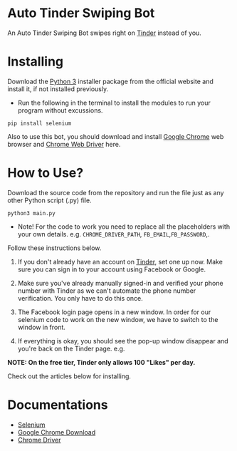 # Auto Tinder Swiping Bot

An Auto Tinder Swiping Bot swipes right on [Tinder](https://tinder.com) instead of you.


# Installing
Download the [Python 3](https://python.org) installer package from the official website and install it, if not installed previously.

* Run the following in the terminal to install the modules to run your program without excussions.
```
pip install selenium
```

Also to use this bot, you should download and install [Google Chrome](https://www.google.com/intl/en_uk/chrome/) web browser and [Chrome Web Driver](https://chromedriver.chromium.org/downloads) here.

# How to Use?

Download the source code from the repository and run the file just as any other Python script (.py) file.
```
python3 main.py
```

* Note! For the code to work you need to replace all the placeholders with your own details. e.g. ```CHROME_DRIVER_PATH```, ```FB_EMAIL```,```FB_PASSWORD```,.

Follow these instructions below.

1. If you don't already have an account on [Tinder](https://tinder.com), set one up now. Make sure you can sign in to your account using Facebook or Google.

2. Make sure you've already manually signed-in and verified your phone number with Tinder as we can't automate the phone number verification. You only have to do this once.

3. The Facebook login page opens in a new window. In order for our selenium code to work on the new window, we have to switch to the window in front.

4. If everything is okay, you should see the pop-up window disappear and you're back on the Tinder page. e.g.

**NOTE: On the free tier, Tinder only allows 100 "Likes" per day.**



Check out the articles below for installing.

# Documentations

* [Selenium](http://myhttpheader.com/)
* [Google Chrome Download](https://docs.python.org/3/library/smtplib.html)
* [Chrome Driver](https://www.crummy.com/software/BeautifulSoup/bs4/doc/)
